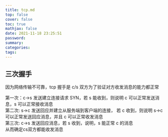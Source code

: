 ```yaml
---
title: tcp.md
top: false
cover: false
toc: true
mathjax: false
date: 2021-11-18 23:25:51
password:
summary:
categories:
tags:
---
```


## 三次握手

因为网络传输不可靠，tcp 握手是 c/s 双方为了验证对方收发消息的能力都正常

第一次：c->s 发送建立连接请求 SYN，若 s 能收到，则说明 c 可以正常发送消息，s 可以正常接收消息  
第二次: s->c 发送回应并建立从服务端到客户端的连接， 若 c 收到，则说明 s->c 可以正常发送回应消息，并且 c 可以正常收发消息  
第三次: c->s 发送回应消息，若 s 收到，说明，s 能正常 c 的消息  
从而确定cs双方都能收发消息
